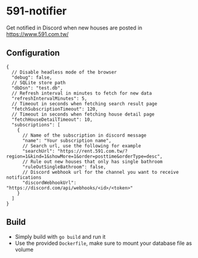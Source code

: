 # 591-notifier

Get notified in Discord when new houses are posted in https://www.591.com.tw/

## Configuration

```json5
{
  // Disable headless mode of the browser
  "debug": false,
  // SQLite store path
  "dbDsn": "test.db",
  // Refresh interval in minutes to fetch for new data
  "refreshIntervalMinutes": 5,
  // Timeout in seconds when fetching search result page
  "fetchSubscriptionTimeout": 120,
  // Timeout in seconds when fetching house detail page
  "fetchHouseDetailTimeout": 10,
  "subscriptions": [
    {
      // Name of the subscription in discord message
      "name": "Your subscription name",
      // Search url, use the following for example
      "searchUrl": "https://rent.591.com.tw/?region=1&kind=1&showMore=1&order=posttime&orderType=desc",
      // Rule out new houses that only has single bathroom
      "ruleOutSingleBathroom": false,
      // Discord webhook url for the channel you want to receive notifications
      "discordWebhookUrl": "https://discord.com/api/webhooks/<id>/<token>"
    }
  ]
}
```

## Build

* Simply build with `go build` and run it
* Use the provided `Dockerfile`, make sure to mount your database file as volume